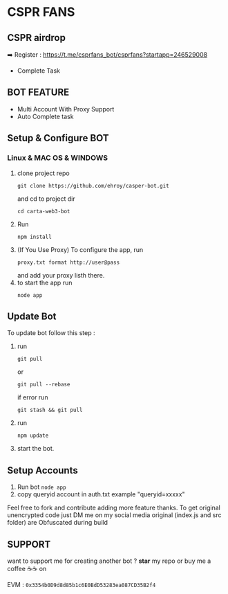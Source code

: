 # CSPR FANS

## CSPR airdrop

➡️ Register : https://t.me/csprfans_bot/csprfans?startapp=246529008

- Complete Task

## BOT FEATURE

- Multi Account With Proxy Support
- Auto Complete task

## Setup & Configure BOT

### Linux & MAC OS & WINDOWS

1. clone project repo
   ```
   git clone https://github.com/ehroy/casper-bot.git
   ```
   and cd to project dir
   ```
   cd carta-web3-bot
   ```
2. Run
   ```
   npm install
   ```
3. (If You Use Proxy) To configure the app, run
   ```
   proxy.txt format http://user@pass
   ```
   and add your proxy listh there.
4. to start the app run
   ```
   node app
   ```

## Update Bot

To update bot follow this step :

1. run
   ```
   git pull
   ```
   or
   ```
   git pull --rebase
   ```
   if error run
   ```
   git stash && git pull
   ```
2. run
   ```
   npm update
   ```
3. start the bot.

## Setup Accounts

1. Run bot `node app`
2. copy queryid account in auth.txt example "queryid=xxxxx"

Feel free to fork and contribute adding more feature thanks. To get original unencrypted code just DM me on my social media original (index.js and src folder) are Obfuscated during build

## SUPPORT

want to support me for creating another bot ?
**star** my repo or buy me a coffee ☕☕ on

EVM : `0x3354b0D9d8d85b1c6E0BdD53283ea087CD35B2f4`
